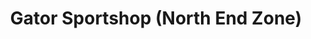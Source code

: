 ---
title: "Gator Sportshop (North End Zone)"
url: /gainesville/gator-sportshop-north-end-zone/
shop: sports
---